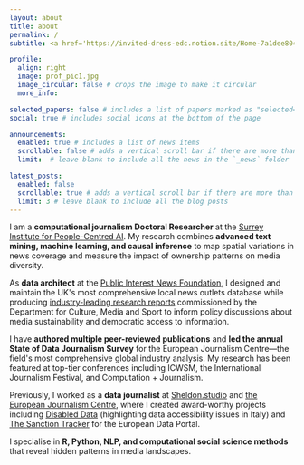 ```yaml
---
layout: about
title: about
permalink: /
subtitle: <a href='https://invited-dress-edc.notion.site/Home-7a1dee804e3f4fedb89205b468253f69'>Computational Journalism Researcher</a> | Data Architect | <a href='https://frabjous-klepon-c65fee.netlify.app/'>Author</a>.

profile:
  align: right
  image: prof_pic1.jpg
  image_circular: false # crops the image to make it circular
  more_info: 

selected_papers: false # includes a list of papers marked as "selected={true}"
social: true # includes social icons at the bottom of the page

announcements:
  enabled: true # includes a list of news items
  scrollable: false # adds a vertical scroll bar if there are more than 3 news items
  limit:  # leave blank to include all the news in the `_news` folder

latest_posts:
  enabled: false
  scrollable: true # adds a vertical scroll bar if there are more than 3 new posts items
  limit: 3 # leave blank to include all the blog posts
---
```

    
I am a <strong>computational journalism Doctoral Researcher</strong> at the <a href="#">Surrey Institute for People-Centred AI</a>. My research combines <strong>advanced text mining, machine learning, and causal inference</strong> to map spatial variations in news coverage and measure the impact of ownership patterns on media diversity.
    
As <strong>data architect</strong> at the <a href="https://www.publicinterestnews.org.uk">Public Interest News Foundation</a>, I designed and maintain the UK's most comprehensive local news outlets database while producing  <a href="https://www.publicinterestnews.org.uk/local-news-map-report-2024">industry-leading research reports</a> commissioned by the Department for Culture, Media and Sport to inform policy discussions about media sustainability and democratic access to information.
    
I have <strong>authored multiple peer-reviewed publications</strong> and <strong>led the annual State of Data Journalism Survey</strong> for the European Journalism Centre—the field's most comprehensive global industry analysis. My research has been featured at top-tier conferences including ICWSM, the International Journalism Festival, and Computation + Journalism.
    
Previously, I worked as a <strong>data journalist</strong> at <a href="https://www.sheldon.studio">Sheldon.studio</a> and <a href="https://www.ejc.net">the European Journalism Centre</a>, where I created award-worthy projects including <a href="https://disableddata.fightthestroke.org/">Disabled Data</a> (highlighting data accessibility issues in Italy) and <a href = "https://data.europa.eu/apps/eusanctionstracker/">The Sanction Tracker</a> for the European Data Portal. 

I specialise in <strong>R, Python, NLP, and computational social science methods</strong> that reveal hidden patterns in media landscapes.
    

